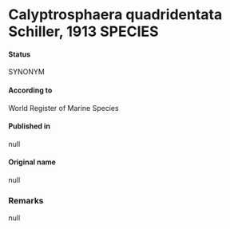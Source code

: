 Calyptrosphaera quadridentata Schiller, 1913 SPECIES
=======

#### Status
SYNONYM

#### According to
World Register of Marine Species

#### Published in
null

#### Original name
null

### Remarks
null